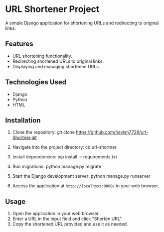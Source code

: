 # URL Shortener Project

A simple Django application for shortening URLs and redirecting to original links.

## Features

- URL shortening functionality.
- Redirecting shortened URLs to original links.
- Displaying and managing shortened URLs.

## Technologies Used

- Django
- Python
- HTML

## Installation

1. Clone the repository:
git clone https://github.com/havish7728/url-Shortner.git


2. Navigate into the project directory:
cd url-shortner

3. Install dependencies:
pip install -r requirements.txt

4. Run migrations:
python manage.py migrate

5. Start the Django development server:
python manage.py runserver


6. Access the application at `http://localhost:8000/` in your web browser.

## Usage

1. Open the application in your web browser.
2. Enter a URL in the input field and click "Shorten URL".
3. Copy the shortened URL provided and use it as needed.
